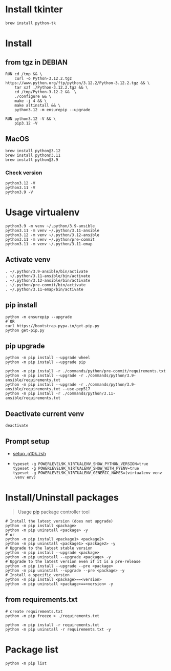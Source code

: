 # Install tkinter

```shell
brew install python-tk
```

# Install

## from tgz in DEBIAN

```shell
RUN cd /tmp && \
    curl -o Python-3.12.2.tgz https://www.python.org/ftp/python/3.12.2/Python-3.12.2.tgz && \
    tar xzf ./Python-3.12.2.tgz && \
    cd /tmp/Python-3.12.2 &&  \
    ./configure && \
    make -j 4 && \
    make altinstall && \
    python3.12 -m ensurepip --upgrade

RUN python3.12 -V && \
    pip3.12 -V
```

## MacOS

```shell
brew install python@3.12
brew install python@3.11
brew install python@3.9
```

### Check version

```shell
python3.12 -V
python3.11 -V
python3.9 -V
```

# Usage virtualenv

```shell
python3.9 -m venv ~/.python/3.9-ansible
python3.11 -m venv ~/.python/3.11-ansible
python3.12 -m venv ~/.python/3.12-ansible
python3.11 -m venv ~/.python/pre-commit
python3.11 -m venv ~/.python/3.11-emap
```

## Activate venv

```shell
. ~/.python/3.9-ansible/bin/activate
. ~/.python/3.11-ansible/bin/activate
. ~/.python/3.12-ansible/bin/activate
. ~/.python/pre-commit/bin/activate
. ~/.python/3.11-emap/bin/activate
```

## pip install

```shell
python -m ensurepip --upgrade
# OR
curl https://bootstrap.pypa.io/get-pip.py
python get-pip.py
```

## pip upgrade

```shell
python -m pip install --upgrade wheel
python -m pip install --upgrade pip
```

```shell
python -m pip install -r ./commands/python/pre-commit/requirements.txt
python -m pip install --upgrade -r ./commands/python/3.9-ansible/requirements.txt
python -m pip install --upgrade -r ./commands/python/3.9-ansible/requirements.txt --use-pep517
python -m pip install -r ./commands/python/3.11-ansible/requirements.txt
```

## Deactivate current venv

```shell
deactivate
```

## Prompt setup

* [setup .p10k.zsh][promt_powerlevel10k]
* ```shell
  typeset -g POWERLEVEL9K_VIRTUALENV_SHOW_PYTHON_VERSION=true
  typeset -g POWERLEVEL9K_VIRTUALENV_SHOW_WITH_PYENV=true
  typeset -g POWERLEVEL9K_VIRTUALENV_GENERIC_NAMES=(virtualenv venv .venv env)
  ```

# Install/Uninstall packages

> Usage [pip][pip_md] package controller tool

```shell
# Install the latest version (does not upgrade)
python -m pip install <package>
python -m pip uninstall <package> -y
# or
python -m pip install <package1> <package2>
python -m pip uninstall <package1> <package2> -y
# Upgrade to the latest stable version
python -m pip install --upgrade <package>
python -m pip uninstall --upgrade <package> -y
# Upgrade to the latest version even if it is a pre-release
python -m pip install --upgrade --pre <package>
python -m pip uninstall --upgrade --pre <package> -y
# Install a specific version
python -m pip install <package>==<version>
python -m pip uninstall <package>==<version> -y
```

## from requirements.txt

```shell
# create requirements.txt
python -m pip freeze > ./requirements.txt
```

```shell
python -m pip install -r requirements.txt 
python -m pip uninstall -r requirements.txt -y
```

# Package list

```shell
python -m pip list
```

[promt_powerlevel10k]:<https://github.com/romkatv/powerlevel10k/issues/532>

[pip_md]:<./pip.md>
